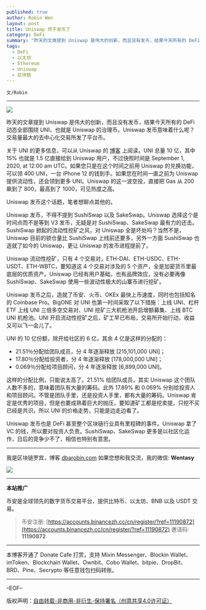 ```yaml
---
published: true
author: Robin Wen
layout: post
title: Uniswap 终于发币了
category: DeFi
summary: "昨天的文章提到 Uniswap 是伟大的创新，而且没有发币，结果今天所有的 DeFi 动态全部围绕 UNI，也就是 Uniswap 的治理币。Uniswap 发币意味着什么呢？交易量最大的去中心化交易所发了平台币。这样的分配比例，只能说太高了。21.51% 给团队成员，其实 Uniswap 这个团队人数不多的，意味着团队有大量的筹码。此外 17.89% 和 0.069% 分别给投资人和项目顾问。不管是团队手里，还是投资人手里，都有大量的筹码。Uniswap 肯定是优秀的项目，但是也要成熟着巨大的抛压，要知道矿工都是挖卖提，只挖不买已经是共识，所以 UNI 的价格走势，只能是边走边看了。Uniswap 发币也是 DeFi 甚至整个区块链行业具有里程碑的事件。Uniswap 拿了 VC 的钱，所以要对投资人负责。SushiSwap、SakeSwap 更多是以社区化运作，日后的竞争少不了，相信也特别有意思。"
tags:
  - DeFi
  - 以太坊
  - Ethereum
  - Uniswap
  - 区块链
---
```


`文/Robin`

***

![](https://cdn.dbarobin.com/e112gb4.png)

昨天的文章提到 Uniswap 是伟大的创新，而且没有发币，结果今天所有的 DeFi 动态全部围绕 UNI，也就是 Uniswap 的治理币。Uniswap 发币意味着什么呢？交易量最大的去中心化交易所发了平台币。

关于 UNI 的更多信息，可以从 Uniswap 的 [博客](https://uniswap.org/blog/uni/) 上阅读。UNI 总量 10 亿，其中 15% 也就是 1.5 亿直接给到 Uniswap 用户，不过快照时间是 September 1, 2020, at 12:00 am UTC。如果您只是在这个时间之前用 Uniswap 的兑换功能，可以领 400 UNI，一台 iPhone 12 的钱到手。如果您在时间一直之前为 Uniswap 提供流动性，还会领到更多 UNI。Uniswap 的这一波空投，直接把 Gas 从 200 飙到了 800，最高到了 1000，可见热度之高。

Uniswap 发币这个话题，笔者想聊点其他的。

Uniswap 发币，不得不提到 SushiSwap 以及 SakeSwap。Uniswap 选择这个是时间点而不是等到 V3 发币，无疑是对 SushiSwap、SakeSwap 最有力的还击。SushiSwap 掀起的流动性挖矿之风，对 Uniswap 全是坏处吗？当然不是，Uniswap 目前的锁仓量比 SushiSwap 上线前还要多，另外一方面 SushiSwap 也造就了如今的 Uniswap，更让 Uniswap 的发币进程提前了。

Uniswap 流动性挖矿，只有 4 个交易对，ETH-DAI、ETH-USDC、ETH-USDT、ETH-WBTC，要知道这 4 个交易对涉及的 5 个资产，全是加密货币里最底层的优质资产。Uniswap 已经有用户基础，也有品牌效应，没有必要再像 SushiSwap、SakeSwap 使用一些波动性极大的山寨币进行挖矿。

Uniswap 发币之后，造就了币安、火币、OKEx 最快上币速度，同时也包括知名的 Coinbase Pro。BigONE 对 UNI 也第一时间采取了以下措施：上线 UNI、杠杆 ETF 上线 UNI 三倍多空交易对、UNI 挖矿三大机枪池开启增额募集、上线 BTC UNI 机枪池。UNI 开启流动性挖矿之后，矿工早已布局，交易所开始行动，收益又可以飞一会儿了。

UNI 的 10 亿份额，除开给社区的 6 亿，其余 4 亿是这样的分配的：

* 21.51％分配给团队成员，分 4 年逐渐释放 [215,101,000 UNI]；
* 17.80％分配给投资者，分 4 年逐渐释放 [178,000,000 UNI]；
* 0.069％分配给项目顾问，分 4 年逐渐释放 [6,899,000 UNI]。

这样的分配比例，只能说太高了。21.51% 给团队成员，其实 Uniswap 这个团队人数不多的，意味着团队有大量的筹码。此外 17.89% 和 0.069% 分别给投资人和项目顾问。不管是团队手里，还是投资人手里，都有大量的筹码。Uniswap 肯定是优秀的项目，但是也要成熟着巨大的抛压，要知道矿工都是挖卖提，只挖不买已经是共识，所以 UNI 的价格走势，只能是边走边看了。

Uniswap 发币也是 DeFi 甚至整个区块链行业具有里程碑的事件。Uniswap 拿了 VC 的钱，所以要对投资人负责。SushiSwap、SakeSwap 更多是以社区化运作，日后的竞争少不了，相信也特别有意思。

***

我是区块链罗宾，博客 [dbarobin.com](https://dbarobin.com/)
如果您想和我交流，我的微信: **Wentasy**

![](https://cdn.dbarobin.com/v4yywe2.png)

***

**本站推广**

币安是全球领先的数字货币交易平台，提供比特币、以太坊、BNB 以及 USDT 交易。

> 币安注册: [https://accounts.binancezh.cc/cn/register/?ref=11190872](https://accounts.binancezh.cc/cn/register/?ref=11190872)
> 邀请码: **11190872**

***

本博客开通了 Donate Cafe 打赏，支持 Mixin Messenger、Blockin Wallet、imToken、Blockchain Wallet、Ownbit、Cobo Wallet、bitpie、DropBit、BRD、Pine、Secrypto 等任意钱包扫码转账。

<center>
    <div class="--donate-button"
         data-button-id="f8b9df0d-af9a-460d-8258-d3f435445075"
    ></div>
</center>

***

–EOF–

版权声明：[自由转载-非商用-非衍生-保持署名（创意共享4.0许可证）](http://creativecommons.org/licenses/by-nc-nd/4.0/deed.zh)